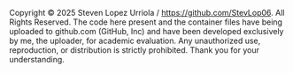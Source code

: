 Copyright © 2025 Steven Lopez Urriola / https://github.com/StevLop06. All Rights Reserved. 
The code here present and the container files have being uploaded to github.com (GitHub, Inc) and have been developed exclusively by me, the uploader, for academic evaluation.
Any unauthorized use, reproduction, or distribution is strictly prohibited. Thank you for your understanding.